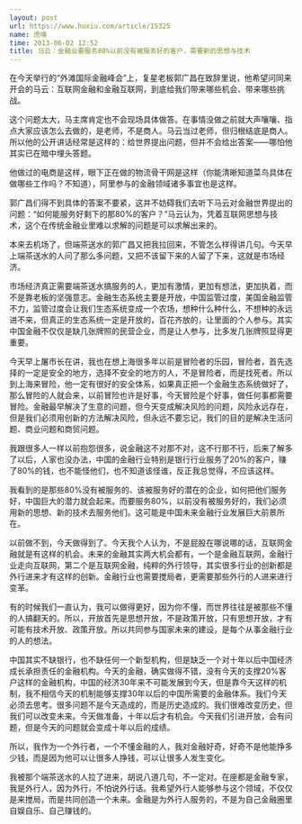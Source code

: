 ```yaml
---
layout: post
url: https://www.huxiu.com/article/15325
name: 虎嗅
time: 2013-06-02 12:52
title: 马云：金融业要服务80%以前没有被服务好的客户，需要新的思想与技术
---
```

在今天举行的“外滩国际金融峰会”上，复星老板郭广昌在致辞里说，他希望问同来开会的马云：互联网金融和金融互联网，到底给我们带来哪些机会、带来哪些挑战。

这个问题太大，马主席肯定也不会现场具体做答。在事情没做之前就大声嚷嚷、指点大家应该怎么去做的，是老师，不是商人。马云当过老师，但归根结底是商人。所以他的公开讲话经常是这样的：给世界提出问题，但并不会给出答案——哪怕他其实已在暗中埋头答题。

他做过的电商是这样，眼下正在做的物流骨干网是这样（你能清晰知道菜鸟具体在做哪些工作吗？不知道），阿里参与的金融领域诸多事宜也是这样。

郭广昌们得不到具体的答案不要紧，这并不妨碍我们去听下马云对金融世界提出的问题：“如何能服务好剩下的那80%的客户？”马云认为，凭着互联网思想与技术，这个在传统金融业里难以求解的问题是可以求解出来的。

本来去机场了，但端茶送水的郭广昌又把我拉回来，不管怎么样得讲几句。今天早上端茶送水的人问了那么多问题，又把不该留下来的人留了下来，这就是市场经济。

市场经济真正需要端茶送水搞服务的人，更加有激情，更加有想法，更加执着，而不是靠老板的坚强意志。金融生态系统主要是开放，中国监管过度，美国金融监管不力，监管过度会让我们生态系统变成一个农场，想种什么种什么，不想种的永远进不来，但真正的生态系统一定是开放的，百花齐放的，让里面的个人参与。其实中国金融不仅仅是缺几张牌照的民营企业，而是让人参与，比多发几张牌照显得更重要。

今天早上屠市长在讲，我也在想上海很多年以前是冒险者的乐园，冒险者，首先选择的一定是安全的地方，选择不安全的地方的人，不是冒险者，而是找死者。所以到上海来冒险，他一定有很好的安全体系，如果真正把一个金融生态系统做好了，那么冒险的人就会来，以前冒险也许是好事，今天冒险是个好事，做任何事都需要冒险。金融最早解决了生意的问题，但今天变成解决风险的问题，风险永远存在，但是我们必须用创新的方法解决风险，但永远不要忘记，我们的目的是解决生活问题、商业问题和商贸问题。

我跟很多人一样以前抱怨很多，说金融这不对那不对，这不行那不行，后来了解多了以后，人家也没办法，中国的金融行业特别是银行行业服务了20%的客户，赚了80%的钱，也不能怪他们，也不知道该怪谁，反正我总觉得，不应该这样。

我看到的是那些80%没有被服务的、该被服务好的潜在的企业，如何把他们服务好，中国巨大的潜力就会起来。而要服务80%，以前没有被服务好的，我们必须用新的思想、新的技术去服务他们。这可能是中国未来金融行业发展巨大前景所在。

以前做不到，今天做得到了。今天我个人认为，不是屁股在哪说哪的话，互联网金融就是有这样的机会。未来的金融其实两大机会都有，一个是金融互联网，金融行业走向互联网，第二个是互联网金融，纯粹的外行领导，其实很多行业的创新都是外行进来才有这样的创新。金融行业也需要搅局者，更需要那些外行的人进来进行变革。

有的时候我们一直认为，我可以做得更好，因为你不懂，而世界往往是被那些不懂的人搞翻天的。所以，开放首先是思想开放，不是政策开放，只有思想开放，才有可能有技术开放、政策开放。所以共同参与国家未来的建设，是每个从事金融行业的人的想法。

中国其实不缺银行，也不缺任何一个新型机构，但是缺乏一个对十年以后中国经济成长承担责任的金融机构。今天的金融，确实做得不错，没有今天的支撑20%客户这样的金融机构，中国的经济30年来不可能发展到今天，但是靠今天这样的机制，我不相信今天的机制能够支撑30年以后的中国所需要的金融体系。我们今天必须去思考。很多问题不是今天造成的，而是历史造成的。我们很难改变历史，但我们可以改变未来。今天做准备，十年以后才有机会。今天我们引进开放，会有问题，但是今天的问题就会变成十年以后的成绩。

所以，我作为一个外行者，一个不懂金融的人，我对金融好奇，好奇不是他能挣多少钱，而是因为他可以让很多人挣钱，可以让很多人发生变化。

我被那个端茶送水的人拉了进来，胡说八道几句，不一定对。在座都是金融专家，我是外行人，因为外行，不怕说外行话。我希望外行人能够参与这个领域，不仅仅是来搅局，而是共同创造一个未来。金融是为外行人服务的，不是为自己金融圈里自娱自乐、自己赚钱的。

